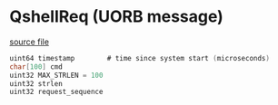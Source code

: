 # QshellReq (UORB message)

[source file](https://github.com/PX4/PX4-Autopilot/blob/main/msg/QshellReq.msg)

```c
uint64 timestamp		# time since system start (microseconds)
char[100] cmd
uint32 MAX_STRLEN = 100
uint32 strlen
uint32 request_sequence

```
